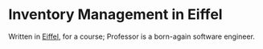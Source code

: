 # Inventory Management in Eiffel

Written in [Eiffel](https://www.eiffel.com), for a course; Professor is a born-again software engineer.
